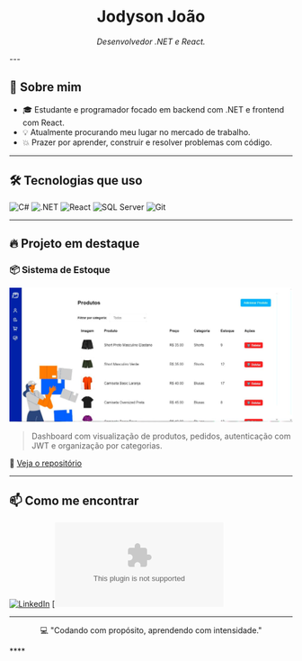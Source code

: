 <h1 align="center">Jodyson João</h1>

<p align="center">
  <em>Desenvolvedor .NET e React.</em>
</p>
---

## 🚀 Sobre mim
- 🎓 Estudante e programador focado em backend com .NET e frontend com React.
- 💡 Atualmente procurando meu lugar no mercado de trabalho.
- 💥 Prazer por aprender, construir e resolver problemas com código.

---

## 🛠️ Tecnologias que uso
![C#](https://img.shields.io/badge/C%23-239120?style=for-the-badge&logo=csharp&logoColor=white)
![.NET](https://img.shields.io/badge/.NET-512BD4?style=for-the-badge&logo=dotnet&logoColor=white)
![React](https://img.shields.io/badge/React-20232A?style=for-the-badge&logo=react&logoColor=61DAFB)
![SQL Server](https://img.shields.io/badge/SQL%20Server-CC2927?style=for-the-badge&logo=microsoftsqlserver&logoColor=white)
![Git](https://img.shields.io/badge/Git-F05032?style=for-the-badge&logo=git&logoColor=white)

---

## 🔥 Projeto em destaque

### 📦 Sistema de Estoque

<p align="center">
  <img src="estoque-image.png" width="700" alt="Sistema de Estoque"/>
</p>

> Dashboard com visualização de produtos, pedidos, autenticação com JWT e organização por categorias.

🔗 [Veja o repositório](https://github.com/JodysonJoao/EstoqueFullstack)

---

## 📫 Como me encontrar

[![LinkedIn](https://img.shields.io/badge/LinkedIn-0077B5?style=for-the-badge&logo=linkedin&logoColor=white)](https://linkedin.com/in/jodyson-joao)
[![Gmail](jodysonjoao2008@gmail.com)

---

<p align="center">
  💻 "Codando com propósito, aprendendo com intensidade."
</p>
****

